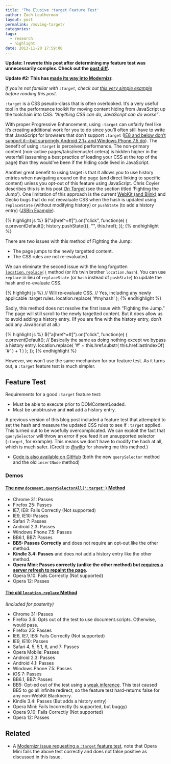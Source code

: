 ```yaml
---
title: 'The Elusive :target Feature Test'
author: Zach Leatherman
layout: post
permalink: /moving-target/
categories:
tags:
  - research
  - highlight
date: 2013-11-20 17:59:00
---
```


**Update: I rewrote this post after determining my feature test was unnecessarily complex. Check out the [post diff](https://github.com/zachleat/zachleat.com/commit/54b7cc7f4e26bacc849696dfa58fadec5dad5709).**

**Update #2: This has [made its way into Modernizr](https://github.com/Modernizr/Modernizr/pull/1107).**

*If you’re not familiar with `:target`, check out [this very simple example](http://www.zachleat.com/test/css-target-feature-test/control.html) before reading this post.*

`:target` is a CSS pseudo-class that is often overlooked. It’s a very useful tool in the performance toolkit for moving content hiding from JavaScript up the toolchain into CSS. *“Anything CSS can do, JavaScript can do worse”*.

With proper Progressive Enhancement, using `:target` can unfairly feel like it’s creating additional work for you to do since you’ll often still have to write that JavaScript for browsers that don’t support `:target` ([IE8 and below don’t support it—but surpringly Android 2.1+ and Windows Phone 7.5 do](https://developer.mozilla.org/en-US/docs/Web/CSS/:target#Browser_compatibility)). The benefit of using `:target` is perceived performance. The non-primary content (non-active pages/tabs/menus/et cetera) is hidden higher in the waterfall (assuming a best practice of loading your CSS at the top of the page) than they would’ve been if the hiding code lived in JavaScript.

Another great benefit to using target is that it allows you to use history entries when navigating around on the page (and direct linking to specific content) unless you opt-out of this feature using JavaScript. Chris Coyier describes this is in his post *[On Target](http://css-tricks.com/on-target/)* (see the section titled ‘Fighting the Jump’). One limitation of this approach is the current [WebKit (and Blink)](https://bugs.webkit.org/show_bug.cgi?id=83490) and Gecko bugs that do not reevaluate CSS when the hash is updated using `replaceState` (without modifying history) or `pushState` (to add a history entry) ([JSBin Example](http://jsbin.com/esunoh/2)).

{% highlight js %}
$("a[href^=#]").on("click", function(e) {
  e.preventDefault();
  history.pushState({}, "", this.href);
});
{% endhighlight %}

There are two issues with this method of Fighting the Jump:

* The page jumps to the newly targetted content.
* The CSS rules are not re-evaluated.

We can eliminate the second issue with the long forgotten [`location.replace()`](https://developer.mozilla.org/en-US/docs/Web/API/Location.replace) method (or it’s twin brother `location.hash`). You can use `replace` in lieu of `replaceState` (or `hash` instead of `pushState`) to update the hash and re-evaluate CSS.

{% highlight js %}
// Will re-evaluate CSS.
// Yes, including any newly applicable :target rules.
location.replace( '#myhash' );
{% endhighlight %}

Sadly, this method does not resolve the first issue with “Fighting the Jump.” The page will still scroll to the newly targetted content. But it does allow us to avoid adding a history entry. (If you are fine with the history entry, don’t add any JavaScript at all.)

{% highlight js %}
$("a[href^=#]").on("click", function(e) {
  e.preventDefault();
  // Basically the same as doing nothing except we bypass a history entry.
  location.replace( '#' + this.href.substr( this.href.lastIndexOf( '#' ) + 1 ) );
});
{% endhighlight %}

However, we won’t use the same mechanism for our feature test. As it turns out, a `:target` feature test is much simpler.

## Feature Test

Requirements for a good `:target` feature test:

* Must be able to execute prior to DOMContentLoaded.
* Must be unobtrusive and **not** add a history entry.

A previous version of this blog post included a feature test that attempted to set the hash and measure the updated CSS rules to see if `:target` applied. This turned out to be woefully overcomplicated. We can exploit the fact that `querySelector` will throw an error if you feed it an unsupported selector (`:target`, for example). This means we don’t have to modify the hash at all, which is much safer. (Credit to [@wilto](https://twitter.com/wilto) for showing me this method.)

* [Code is also available on GitHub](https://github.com/zachleat/Compatibility-Tests/tree/master/css-target-feature-test) (both the new `querySelector` method and the old `insertNode` method)

### Demos

#### [The new `document.querySelectorAll(':target')` Method](http://www.zachleat.com/test/css-target-feature-test/querySelector.html)

* Chrome 31: Passes
* Firefox 25: Passes
* IE7, IE8: Fails Correctly (Not supported)
* IE9, IE10: Passes
* Safari 7: Passes
* Android 2.3: Passes
* Windows Phone 7.5: Passes
* BB6.1, BB7: Passes
* **BB5: Passes Correctly** and does not require an opt-out like the other method.
* **Kindle 3.4: Passes** and does not add a history entry like the other method.
* **Opera Mini: Passes correctly (unlike the other method) but [requires a server refresh to repaint the page](https://github.com/Modernizr/Modernizr/pull/1107).**
* Opera 9.10: Fails Correctly (Not supported)
* Opera 12: Passes

#### [The old `location.replace` Method](http://www.zachleat.com/test/css-target-feature-test/insertNode.html)

*(Included for posterity)*

* Chrome 31: Passes
* Firefox 3.6: Opts out of the test to use document.scripts. Otherwise, would pass.
* Firefox 25: Passes
* IE6, IE7, IE8: Fails Correctly (Not supported)
* IE9, IE10: Passes
* Safari 4, 5, 5.1, 6, and 7: Passes
* Opera Mobile: Passes
* Android 2.3: Passes
* Android 4.1: Passes
* Windows Phone 7.5: Passes
* iOS 7: Passes
* BB6.1, BB7: Passes
* BB5: Opt-ed out of the test using a [weak inference](https://gist.github.com/jdalton/812950). This test caused BB5 to go all infinite redirect, so the feature test hard-returns false for any non-WebKit Blackberry.
* Kindle 3.4: Passes (But adds a history entry)
* Opera Mini: Fails Incorrectly (Is supported, but buggy)
* Opera 9.10: Fails Correctly (Not supported)
* Opera 12: Passes

## Related

* A [Modernizr issue requesting a `:target` feature test](https://github.com/Modernizr/Modernizr/issues/440), note that Opera Mini fails the above test correctly and does not false positive as discussed in this issue.

